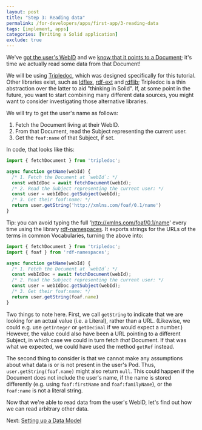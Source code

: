 ```yaml
---
layout: post
title: "Step 3: Reading data"
permalink: /for-developers/apps/first-app/3-reading-data
tags: [implement, apps]
categories: [Writing a Solid application]
exclude: true
---
```


We've [got the user's WebID]({{site.baseUrl}}/implement/apps/first-app/1-authentication) and we
[know that it points to a
Document]({{site.baseUrl}}/implement/apps/first-app/2-understanding-solid); it's time we actually
read some data from that Document!

We will be using [Tripledoc](https://vincenttunru.gitlab.io/tripledoc/), which was designed
specifically for this tutorial. Other libraries exist, such as
[ldflex](https://www.npmjs.com/package/ldflex), [rdf-ext](https://www.npmjs.com/package/rdf-ext) and
[rdflib](https://www.npmjs.com/package/rdflib); Tripledoc is a thin abstraction over the latter to
aid "thinking in Solid". If, at some point in the future, you want to start combining many different
data sources, you might want to consider investigating those alternative libraries.

We will try to get the user's name as follows:

1. Fetch the Document living at their WebID.
2. From that Document, read the Subject representing the current user.
3. Get the `foaf:name` of that Subject, if set.

In code, that looks like this:

```typescript
import { fetchDocument } from 'tripledoc';

async function getName(webId) {
  /* 1. Fetch the Document at `webId`: */
  const webIdDoc = await fetchDocument(webId);
  /* 2. Read the Subject representing the current user: */
  const user = webIdDoc.getSubject(webId);
  /* 3. Get their foaf:name: */
  return user.getString('http://xmlns.com/foaf/0.1/name')
}
```

Tip: you can avoid typing the full 'http://xmlns.com/foaf/0.1/name' every time using the library
[rdf-namespaces](https://www.npmjs.com/package/rdf-namespaces). It exports strings for the URLs of
the terms in common Vocabularies, turning the above into:

```typescript
import { fetchDocument } from 'tripledoc';
import { foaf } from 'rdf-namespaces';

async function getName(webId) {
  /* 1. Fetch the Document at `webId`: */
  const webIdDoc = await fetchDocument(webId);
  /* 2. Read the Subject representing the current user: */
  const user = webIdDoc.getSubject(webId);
  /* 3. Get their foaf:name: */
  return user.getString(foaf.name)
}
```

Two things to note here. First, we call `getString` to indicate that we are looking for an actual
value (i.e. a Literal), rather than a URL. (Likewise, we could e.g. use `getInteger` or `getDecimal`
if we would expect a number.) However, the value could also have been a URL pointing to a different
Subject, in which case we could in turn fetch _that_ Document. If that was what we expected, we
could have used the method `getRef` instead.

The second thing to consider is that we cannot make any assumptions about what data is or is not
present in the user's Pod. Thus, `user.getString(foaf.name)` might also return `null`. This
could happen if the Document does not include the user's name, if the name is stored differently
(e.g. using `foaf:firstName` and `foaf:familyName`), or the `foaf:name` is not a literal string.

Now that we're able to read data from the user's WebID, let's find out how we can read arbitrary
other data.

Next: [Setting up a Data Model]({{site.baseUrl}}/implement/apps/first-app/4-data-model)
